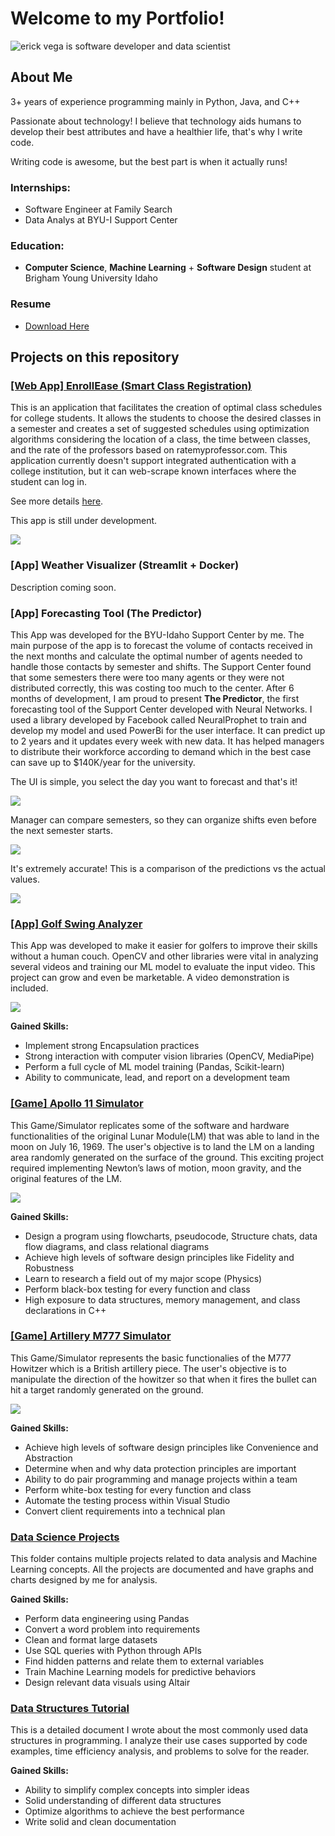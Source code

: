 # Welcome to my Portfolio!
![erick vega is software developer and data scientist](img/intro_erick.gif)


## About Me

3+ years of experience programming mainly in Python, Java, and C++

Passionate about technology! I believe that technology aids humans to develop their best attributes and have a healthier life, that's why I write code.                                                                            

Writing code is awesome, but the best part is when it actually runs!

### Internships:
- Software Engineer at Family Search
- Data Analys at BYU-I Support Center

### Education:
- __Computer Science__, __Machine Learning__ + __Software Design__ student at Brigham Young University Idaho

### Resume
 - [Download Here](ErickVega_2024.pdf)


## Projects on this repository

### [[Web App] EnrollEase (Smart Class Registration)](https://github.com/erickveg/EnrollEaseProject) 

This is an application that facilitates the creation of optimal class schedules for college students. It allows the students to choose the desired classes in a semester and creates a set of suggested schedules using optimization algorithms considering the location of a class, the time between classes, and the rate of the professors based on ratemyprofessor.com. This application currently doesn't support integrated authentication with a college institution, but it can web-scrape known interfaces where the student can log in.

See more details [here](https://github.com/erickveg/EnrollEaseProject/blob/main/EnrollEase%20Details.pdf).

This app is still under development.

![](img/EnrolleEase_schreenshot.png)

### [App] Weather Visualizer (Streamlit + Docker)

Description coming soon.

### [App] Forecasting Tool (The Predictor)

This App was developed for the BYU-Idaho Support Center by me. The main purpose of the app is to forecast the volume of contacts received in the next months and calculate the optimal number of agents needed to handle those contacts by semester and shifts. The Support Center found that some semesters there were too many agents or they were not distributed correctly, this was costing too much to the center. After 6 months of development, I am proud to present __The Predictor__, the first forecasting tool of the Support Center developed with Neural Networks. I used a library developed by Facebook called NeuralProphet to train and develop my model and used PowerBi for the user interface. It can predict up to 2 years and it updates every week with new data. It has helped managers to distribute their workforce according to demand which in the best case can save up to $140K/year for the university.

The UI is simple, you select the day you want to forecast and that's it!

![](img/predictor_main.png)

Manager can compare semesters, so they can organize shifts even before the next semester starts.

![](img/predictor_semesters.png)

It's extremely accurate! This is a comparison of the predictions vs the actual values.

![](img/predictor_comparison.png)


### [[App] Golf Swing Analyzer]([App]%20Golf%20Enhancer%20with%20CV%20and%20ML%20(Python))

This App was developed to make it easier for golfers to improve their skills without a human couch. OpenCV and other libraries were vital in analyzing several videos and training our ML model to evaluate the input video. This project can grow and even be marketable. A video demonstration is included.

![](img/golf_swing_analyzer.png)

__Gained Skills:__
- Implement strong Encapsulation practices
- Strong interaction with computer vision libraries (OpenCV, MediaPipe)
- Perform a full cycle of ML model training (Pandas, Scikit-learn)
- Ability to communicate, lead, and report on a development team

### [[Game] Apollo 11 Simulator]([Game]%20Apollo%2011%20Simulator%20(C++))

This Game/Simulator replicates some of the software and hardware functionalities of the original Lunar Module(LM) that was able to land in the moon on July 16, 1969. The user's objective is to land the LM on a landing area randomly generated on the surface of the ground. This exciting project required implementing Newton’s laws of motion, moon gravity, and the original features of the LM. 

![](img/apollo_11.png)

__Gained Skills:__
- Design a program using flowcharts, pseudocode, Structure chats, data flow diagrams, and class relational diagrams
- Achieve high levels of software design principles like Fidelity and Robustness
- Learn to research a field out of my major scope (Physics)
- Perform black-box testing for every function and class
- High exposure to data structures, memory management, and class declarations in C++

### [[Game] Artillery M777 Simulator]([Game]%20Artillery%20M777%20Simulator%20(C++))

This Game/Simulator represents the basic functionalies of the M777 Howitzer which is a British artillery piece. The user's objective is to manipulate the direction of the howitzer so that when it fires the bullet can hit a target randomly generated on the ground. 

![](img/m777.png)

__Gained Skills:__
- Achieve high levels of software design principles like Convenience and Abstraction
- Determine when and why data protection principles are important
- Ability to do pair programming and manage projects within a team 
- Perform white-box testing for every function and class
- Automate the testing process within Visual Studio
- Convert client requirements into a technical plan

### [Data Science Projects](Data%20Science%20Projects)

This folder contains multiple projects related to data analysis and Machine Learning concepts. All the projects are documented and have graphs and charts designed by me for analysis. 

__Gained Skills:__
- Perform data engineering using Pandas
- Convert a word problem into requirements
- Clean and format large datasets
- Use SQL queries with Python through APIs
- Find hidden patterns and relate them to external variables
- Train Machine Learning models for predictive behaviors
- Design relevant data visuals using Altair

### [Data Structures Tutorial](Data%20Structures%20by%20Erick)

This is a detailed document I wrote about the most commonly used data structures in programming. I analyze their use cases supported by code examples, time efficiency analysis, and problems to solve for the reader.

__Gained Skills:__
- Ability to simplify complex concepts into simpler ideas
- Solid understanding of different data structures
- Optimize algorithms to achieve the best performance
- Write solid and clean documentation
